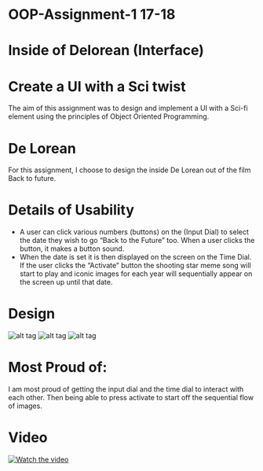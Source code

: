 # OOP-Assignment-1 17-18

# Inside of Delorean (Interface)

# Create a UI with a Sci twist
The aim of this assignment was to design and implement a UI with a Sci-fi element using the principles of Object Oriented Programming.

# De Lorean 
For this assignment, I choose to design the inside De Lorean out of the film Back to future.

# Details of Usability 

* A user can click various numbers (buttons) on the (Input Dial) to select the date they wish to go “Back to the Future” too. When a user clicks the button, it makes a button sound. 
* When the date is set it is then displayed on the screen on the Time Dial. If the user clicks the “Activate” button the shooting star meme song will start to play and iconic images for each year will sequentially appear on the screen up until that date.  

# Design

![alt tag](https://github.com/hackett91/OOP-Assignment-1/blob/master/OOP_17_18_Assignment1/draftvir.png)
![alt tag](https://github.com/hackett91/OOP-Assignment-1/blob/master/OOP_17_18_Assignment1/drafthard.jpg)
![alt tag](https://github.com/hackett91/OOP-Assignment-1/blob/master/OOP_17_18_Assignment1/hood.JPG)




# Most Proud of:
I am most proud of getting the input dial and the time dial to interact with each other. Then being able to press activate to start off the sequential flow of images. 

# Video
[![Watch the video](https://github.com/hackett91/OOP-Assignment-1/blob/master/OOP_17_18_Assignment1/hood.JPG)](https://youtu.be/MuMIEcj9rAg)
 
